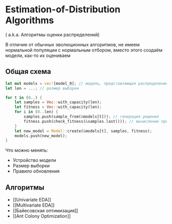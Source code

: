 # Estimation-of-Distribution Algorithms
( a.k.a. Алгоритмы оценки распределений)

В отличие от обычных эволюционных алгоритмов, не имеем нормальной популяции с нормальным отбором, вместо этого создаём модели, как-то их оцениваем

## Общая схема

```rust
let mut models = vec![model_0]; // модель, представляющая распределение "по умолчанию"
let len = ...; // размер выборки

for t in (0..) {
	let samples = Vec::with_capacity(len);
	let fitness = Vec::with_capacity(len);
	for i in (0..len) {
		samples.push(sample_from(&models[t])); // генерация решения
		fitness.push(check_fitness(&samples.last())); // вычисление приспособленности
	}
	let new_model = Model::create(&models[t], samples, fitness);
	models.push(new_model);
}
```

Что можно менять:
* Устройство модели
* Размер выборки
* Правило обновления

## Алгоритмы

* [[Univariate EDA]]
* [[Multivariate EDA]]
* [[Байесовская оптимизация]]
* [[Ant Colony Optimization]]